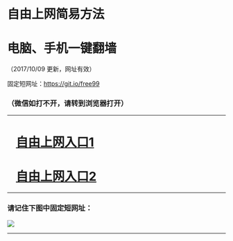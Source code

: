 ﻿# 自由上网简易方法

# 电脑、手机一键翻墙

（2017/10/09 更新，网址有效）

固定短网址：https://git.io/free99

### （微信如打不开，请转到浏览器打开）


***





# &nbsp;&nbsp; <a href="http://ft25898338.fwq-tz-1001.info/fwqtz01.html?t=10090012341 " target="_blank">自由上网入口1</a>
# &nbsp;&nbsp; <a href="http://ft2779512976.fwq-tz-1002.info/fwqtz02.html?t=1009001108 " target="_blank">自由上网入口2</a>
***

### 请记住下图中固定短网址：

<img src="https://s3-us-west-2.amazonaws.com/fwq-1001/yjfq-20170905okok.png" /> 


***

